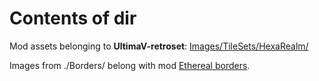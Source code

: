 # Contents of dir
Mod assets belonging to **UltimaV-retroset**: [Images/TileSets/HexaRealm/](https://github.com/hackedpassword/UltimaV-retroset/tree/main/Images/TileSets/HexaRealm)

Images from ./Borders/ belong with mod [Ethereal borders](https://github.com/hackedpassword/Ethereal-borders).
